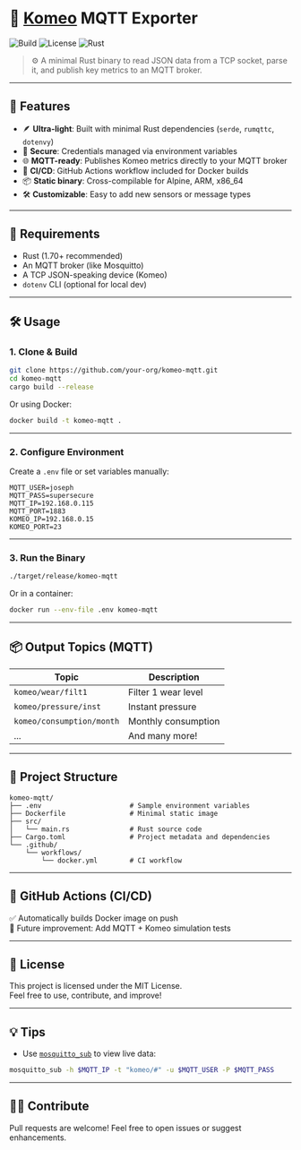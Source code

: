 
# 🧠 [Komeo](https://www.comapwt.com/komeo/#menu_decouvrez) MQTT Exporter

![Build](https://img.shields.io/github/actions/workflow/status/your-org/komeo-mqtt/docker.yml?branch=main&label=build)
![License](https://img.shields.io/badge/license-MIT-blue.svg)
![Rust](https://img.shields.io/badge/rust-stable-brightgreen.svg)

> ⚙️ A minimal Rust binary to read JSON data from a TCP socket, parse it, and publish key metrics to an MQTT broker.

---

## 🚀 Features

- 🪶 **Ultra-light**: Built with minimal Rust dependencies (`serde`, `rumqttc`, `dotenvy`)
- 🔐 **Secure**: Credentials managed via environment variables
- 🌐 **MQTT-ready**: Publishes Komeo metrics directly to your MQTT broker
- 🧪 **CI/CD**: GitHub Actions workflow included for Docker builds
- 📦 **Static binary**: Cross-compilable for Alpine, ARM, x86_64
- 🛠️ **Customizable**: Easy to add new sensors or message types

---

## 🧰 Requirements

- Rust (1.70+ recommended)
- An MQTT broker (like Mosquitto)
- A TCP JSON-speaking device (Komeo)
- `dotenv` CLI (optional for local dev)

---

## 🛠️ Usage

### 1. Clone & Build

```bash
git clone https://github.com/your-org/komeo-mqtt.git
cd komeo-mqtt
cargo build --release
```

Or using Docker:

```bash
docker build -t komeo-mqtt .
```

---

### 2. Configure Environment

Create a `.env` file or set variables manually:

```env
MQTT_USER=joseph
MQTT_PASS=supersecure
MQTT_IP=192.168.0.115
MQTT_PORT=1883
KOMEO_IP=192.168.0.15
KOMEO_PORT=23
```

---

### 3. Run the Binary

```bash
./target/release/komeo-mqtt
```

Or in a container:

```bash
docker run --env-file .env komeo-mqtt
```

---

## 📦 Output Topics (MQTT)

| Topic                      | Description             |
|---------------------------|-------------------------|
| `komeo/wear/filt1`        | Filter 1 wear level     |
| `komeo/pressure/inst`     | Instant pressure        |
| `komeo/consumption/month` | Monthly consumption     |
| ...                       | And many more!          |

---

## 📂 Project Structure

```text
komeo-mqtt/
├── .env                      # Sample environment variables
├── Dockerfile                # Minimal static image
├── src/
│   └── main.rs               # Rust source code
├── Cargo.toml                # Project metadata and dependencies
└── .github/
    └── workflows/
        └── docker.yml        # CI workflow
```

---

## 👷 GitHub Actions (CI/CD)

✅ Automatically builds Docker image on push  
🧪 Future improvement: Add MQTT + Komeo simulation tests

---

## 📃 License

This project is licensed under the MIT License.  
Feel free to use, contribute, and improve!

---

## 💡 Tips

- Use [`mosquitto_sub`](https://mosquitto.org/) to view live data:

```bash
mosquitto_sub -h $MQTT_IP -t "komeo/#" -u $MQTT_USER -P $MQTT_PASS
```

---

## 🙋‍♂️ Contribute

Pull requests are welcome! Feel free to open issues or suggest enhancements.
